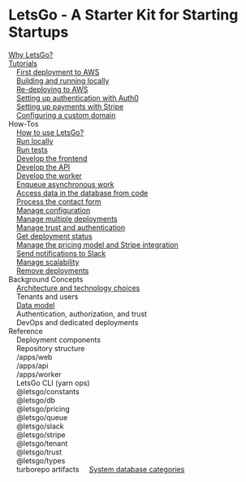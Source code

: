 # LetsGo - A Starter Kit for Starting Startups

[Why LetsGo?](./why.md)  
[Tutorials](tutorials.md)  
&nbsp;&nbsp;&nbsp;&nbsp;[First deployment to AWS](tutorials/first-deployment-to-aws.md)  
&nbsp;&nbsp;&nbsp;&nbsp;[Building and running locally](tutorials/building-and-running-locally.md)  
&nbsp;&nbsp;&nbsp;&nbsp;[Re-deploying to AWS](tutorials/re-deploying-to-aws.md)  
&nbsp;&nbsp;&nbsp;&nbsp;[Setting up authentication with Auth0](tutorials/setting-up-authentication-with-auth0.md)  
&nbsp;&nbsp;&nbsp;&nbsp;[Setting up payments with Stripe](tutorials/setting-up-payments-with-stripe.md)  
&nbsp;&nbsp;&nbsp;&nbsp;[Configuring a custom domain](tutorials/configuring-custom-domain.md)  
How-Tos  
&nbsp;&nbsp;&nbsp;&nbsp;[How to use LetsGo?](how-to/how-to-use-letsgo.md)  
&nbsp;&nbsp;&nbsp;&nbsp;[Run locally](how-to/run-locally.md)  
&nbsp;&nbsp;&nbsp;&nbsp;[Run tests](how-to/run-tests.md)  
&nbsp;&nbsp;&nbsp;&nbsp;[Develop the frontend](how-to/develop-the-frontend.md)  
&nbsp;&nbsp;&nbsp;&nbsp;[Develop the API](how-to/develop-the-api.md)  
&nbsp;&nbsp;&nbsp;&nbsp;[Develop the worker](how-to/develop-the-worker.md)  
&nbsp;&nbsp;&nbsp;&nbsp;[Enqueue asynchronous work](how-to/enqueue-asynchronous-work.md)  
&nbsp;&nbsp;&nbsp;&nbsp;[Access data in the database from code](how-to/access-data-in-the-database-from-code.md)  
&nbsp;&nbsp;&nbsp;&nbsp;[Process the contact form](how-to/process-the-contact-form.md)  
&nbsp;&nbsp;&nbsp;&nbsp;[Manage configuration](how-to/manage-configuration.md)  
&nbsp;&nbsp;&nbsp;&nbsp;[Manage multiple deployments](how-to/manage-multiple-deployments.md)  
&nbsp;&nbsp;&nbsp;&nbsp;[Manage trust and authentication](how-to/manage-trust-and-authentication.md)  
&nbsp;&nbsp;&nbsp;&nbsp;[Get deployment status](how-to/get-deployment-status.md)  
&nbsp;&nbsp;&nbsp;&nbsp;[Manage the pricing model and Stripe integration](how-to/manage-the-pricing-model.md)  
&nbsp;&nbsp;&nbsp;&nbsp;[Send notifications to Slack](how-to/send-notifications-to-slack.md)  
&nbsp;&nbsp;&nbsp;&nbsp;[Manage scalability](how-to/manage-scalability.md)  
&nbsp;&nbsp;&nbsp;&nbsp;[Remove deployments](how-to/remove-deployments.md)  
Background Concepts  
&nbsp;&nbsp;&nbsp;&nbsp;[Architecture and technology choices](backgound/architecture-and-technology-choices.md)  
&nbsp;&nbsp;&nbsp;&nbsp;Tenants and users  
&nbsp;&nbsp;&nbsp;&nbsp;[Data model](backgound/data-model.md)  
&nbsp;&nbsp;&nbsp;&nbsp;Authentication, authorization, and trust  
&nbsp;&nbsp;&nbsp;&nbsp;DevOps and dedicated deployments  
Reference  
&nbsp;&nbsp;&nbsp;&nbsp;Deployment components  
&nbsp;&nbsp;&nbsp;&nbsp;Repository structure  
&nbsp;&nbsp;&nbsp;&nbsp;/apps/web  
&nbsp;&nbsp;&nbsp;&nbsp;/apps/api  
&nbsp;&nbsp;&nbsp;&nbsp;/apps/worker  
&nbsp;&nbsp;&nbsp;&nbsp;LetsGo CLI (yarn ops)  
&nbsp;&nbsp;&nbsp;&nbsp;@letsgo/constants  
&nbsp;&nbsp;&nbsp;&nbsp;@letsgo/db  
&nbsp;&nbsp;&nbsp;&nbsp;@letsgo/pricing  
&nbsp;&nbsp;&nbsp;&nbsp;@letsgo/queue  
&nbsp;&nbsp;&nbsp;&nbsp;@letsgo/slack  
&nbsp;&nbsp;&nbsp;&nbsp;@letsgo/stripe  
&nbsp;&nbsp;&nbsp;&nbsp;@letsgo/tenant  
&nbsp;&nbsp;&nbsp;&nbsp;@letsgo/trust  
&nbsp;&nbsp;&nbsp;&nbsp;@letsgo/types  
&nbsp;&nbsp;&nbsp;&nbsp;turborepo artifacts
&nbsp;&nbsp;&nbsp;&nbsp;[System database categories](reference/system-database-categories.md)
